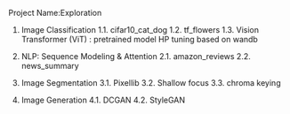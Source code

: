 Project Name:Exploration

1. Image Classification
   1.1. cifar10_cat_dog
   1.2. tf_flowers
   1.3. Vision Transformer (ViT) : pretrained model HP tuning based on wandb

2. NLP: Sequence Modeling & Attention
   2.1. amazon_reviews
   2.2. news_summary

3. Image Segmentation
   3.1. Pixellib
   3.2. Shallow focus
   3.3. chroma keying

4. Image Generation
   4.1. DCGAN
   4.2. StyleGAN
  